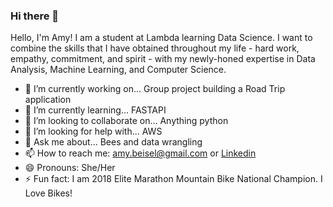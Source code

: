 ### Hi there  👋



Hello, I'm Amy!  I am a student at Lambda learning Data Science.  I want to combine the skills that I have obtained throughout my life - hard work, empathy, commitment, and spirit - with my newly-honed expertise in Data Analysis, Machine Learning, and Computer Science.

- 🔭 I’m currently working on... Group project building a Road Trip application
- 🌱 I’m currently learning... FASTAPI
- 👯 I’m looking to collaborate on... Anything python 
- 🤔 I’m looking for help with... AWS
- 💬 Ask me about... Bees and data wrangling
- 📫 How to reach me: amy.beisel@gmail.com or [Linkedin](https://www.linkedin.com/in/amy-beisel-685751148/)
- 😄 Pronouns: She/Her
- ⚡ Fun fact: I am 2018 Elite Marathon Mountain Bike National Champion. I Love Bikes! 

